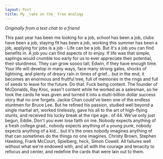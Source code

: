 ```yaml
---
layout: Post
title: My _take on the_ Tree Analogy
---
```

_Originally from a text chat to a friend_

This past year has been me looking for a job, school has been a job, clubs have been a job, staying fit has been a job, working this summer has been a job, applying for jobs is a job - Life can be a job. But it's a job you can find benefits in. A job you can find aspects of to enjoy.
If life was that simple, saplings would crumble too early for us to ever appreciate their potential, their sturdiness. They can grow soooo tall, Edwin, if they have enough time. Your life will develop in many ways, face many strong gales, shocks of lightning, and plenty of dreary rain in times of grief... but in the end, it becomes an enormous and fruitful tree, full of memories in the rings and full of seeds to leave for the future. Do that. Fuck being content.
The founder of McDonalds, Ray Kroc, wasn't content while he worked as a salesman, so he took the cards he was given and turned it into a multi-billion dollar success story that no one forgets.
Jackie Chan could've been one of the endless stuntmen for Bruce Lee. But he refined his passion, studied well beyond a single martial art, worked tirelessly, gave his all to the art of high-flying stunts, and received his lucky break at the ripe age.. of 44.
We've only just begun, Eddie. Don't you ever lose faith on me. Nobody expects anything of a fresh college grad., nobody expects anything of a young punk, nobody expects anything of a kid... but it's the ones nobody imagines anything of that can sometimes do the things no one imagines. Christy Brown, Stephen Hawking, Frank McCourt, Spielberg, heck, Simon Cowell.
All failures well without what we're endowed with, and all with the courage and tenacity to refocus and center, and redefine the cards that were lain out to them.
